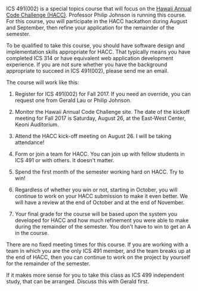 ICS 491(002) is a special topics course that will focus on the [Hawaii Annual Code Challenge (HACC)](http://hacc.hawaii.gov/). Professor Philip Johnson is running this course. For this course, you will participate in the HACC hackathon during August and September, then refine your application for the remainder of the semester.

To be qualified to take this course, you should have software design and implementation skills appropriate for HACC.  That typically means you have completed ICS 314 or have equivalent web application development experience.  If you are not sure whether you have the background appropriate to succeed in ICS 491(002), please send me an email. 

The course will work like this:

1. Register for ICS 491(002) for Fall 2017.  If you need an override, you can request one from Gerald Lau or Philip Johnson.

2. Monitor the Hawaii Annual Code Challenge site. The date of the kickoff meeting for Fall 2017 is Saturday, August 26, at the East-West Center, Keoni Auditorium. 

3. Attend the HACC kick-off meeting on August 26.  I will be taking attendance!

4. Form or join a team for HACC.  You can join up with fellow students in ICS 491 or with others. It doesn't matter.

5. Spend the first month of the semester working hard on HACC. Try to win! 

6. Regardless of whether you win or not, starting in October, you will continue to work on your HACC submission to make it even better. We will have a review at the end of October and at the end of November. 

7. Your final grade for the course will be based upon the system you developed for HACC and how much refinement you were able to make during the remainder of the semester. You don't have to win to get an A in the course.

There are no fixed meeting times for this course.   If you are working with a team in which you are the only ICS 491 member, and the team breaks up at the end of HACC, then you can continue to work on the project by yourself for the remainder of the semester. 

If it makes more sense for you to take this class as ICS 499 independent study, that can be arranged. Discuss this with Gerald first.


 
